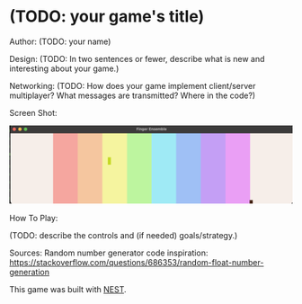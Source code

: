 # (TODO: your game's title)

Author: (TODO: your name)

Design: (TODO: In two sentences or fewer, describe what is new and interesting about your game.)

Networking: (TODO: How does your game implement client/server multiplayer? What messages are transmitted? Where in the code?)

Screen Shot:

![Screen Shot](screenshot.png)

How To Play:

(TODO: describe the controls and (if needed) goals/strategy.)

Sources: 
Random number generator code inspiration: https://stackoverflow.com/questions/686353/random-float-number-generation


This game was built with [NEST](NEST.md).

